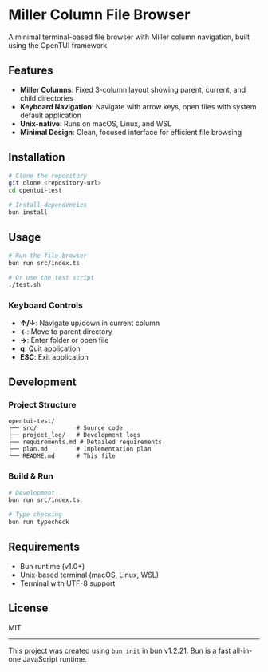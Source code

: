 # Miller Column File Browser

A minimal terminal-based file browser with Miller column navigation, built using the OpenTUI framework.

## Features

- **Miller Columns**: Fixed 3-column layout showing parent, current, and child directories
- **Keyboard Navigation**: Navigate with arrow keys, open files with system default application
- **Unix-native**: Runs on macOS, Linux, and WSL
- **Minimal Design**: Clean, focused interface for efficient file browsing

## Installation

```bash
# Clone the repository
git clone <repository-url>
cd opentui-test

# Install dependencies
bun install
```

## Usage

```bash
# Run the file browser
bun run src/index.ts

# Or use the test script
./test.sh
```

### Keyboard Controls

- **↑/↓**: Navigate up/down in current column
- **←**: Move to parent directory
- **→**: Enter folder or open file
- **q**: Quit application
- **ESC**: Exit application

## Development

### Project Structure

```
opentui-test/
├── src/           # Source code
├── project_log/   # Development logs
├── requirements.md # Detailed requirements
├── plan.md        # Implementation plan
└── README.md      # This file
```

### Build & Run

```bash
# Development
bun run src/index.ts

# Type checking
bun run typecheck
```

## Requirements

- Bun runtime (v1.0+)
- Unix-based terminal (macOS, Linux, WSL)
- Terminal with UTF-8 support

## License

MIT

---

This project was created using `bun init` in bun v1.2.21. [Bun](https://bun.com) is a fast all-in-one JavaScript runtime.